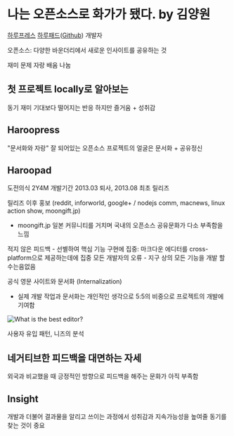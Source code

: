 # 나는 오픈소스로 화가가 됐다. by 김양원
[하루프레스](https://github.com/rhiokim/haroopress)
[하루패드](http://pad.haroopress.com/page.html)([Github](https://github.com/rhiokim/haroopad)) 개발자

오픈소스: 다양한 바운더리에서 새로운 인사이트를 공유하는 것

재미 문제 자랑 배움 나눔

## 첫 프로젝트 locally로 알아보는

동기 재미
기대보다 떨어지는 반응
하지만 즐거움 + 성취감

## Haroopress

"문서화와 자랑"
잘 되어있는 오픈소스 프로젝트의 얼굴은 문서화 + 공유정신

## Haroopad

도전의식 2Y4M 개발기간
2013.03 퇴사, 2013.08 최초 릴리즈

릴리즈 이후 홍보 (reddit, inforworld, google+ / nodejs comm, macnews, linux action show, moongift.jp)
- moongift.jp 일본 커뮤니티를 거치며 국내의 오픈소스 공유문화가 다소 부족함을 느낌

적지 않은 피드백 - 선별하여 핵심 기능 구현에 집중: 마크다운 에디터를 cross-platform으로 제공하는데에 집중
모든 개발자의 오류 - 지구 상의 모든 기능을 개발 할 수는음없음

공식 영문 사이트와 문서화 (Internalization)
- 실제 개발 작업과 문서화는 개인적인 생각으로 5:5의 비중으로 프로젝트의 개발에 기여함

![What is the best editor?](https://lh5.googleusercontent.com/-uC_BOp6TawA/UxSc5fhncWI/AAAAAAAABR0/SalxkmcUCug/w506-h750/developer_humour.png)

사용자 유입 패턴, 니즈의 분석

## 네거티브한 피드백을 대면하는 자세

외국과 비교했을 때 긍정적인 방향으로 피드백을 해주는 문화가 아직 부족함

## Insight

개발과 더불어 결과물을 알리고 쓰이는 과정에서 성취감과 지속가능성을 높여줄 동기를 찾는 것이 중요
